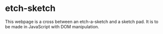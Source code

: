 # etch-sketch
This webpage is a cross between an etch-a-sketch and a sketch pad. It is to be made in JavaScript with DOM manipulation.
